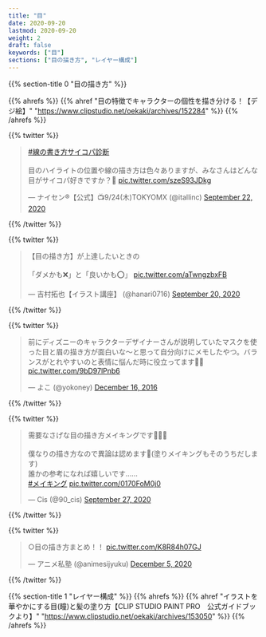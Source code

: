 ```yaml
---
title: "目"
date: 2020-09-20
lastmod: 2020-09-20
weight: 2
draft: false
keywords: ["目"]
sections: ["目の描き方", "レイヤー構成"]
---
```


{{% section-title 0 "目の描き方" %}}

{{% ahrefs %}}
  {{% ahref "目の特徴でキャラクターの個性を描き分ける！【デジ絵】" "https://www.clipstudio.net/oekaki/archives/152284" %}}
{{% /ahrefs %}}

{{% twitter %}}
<!-- https://twitter.com/itallinc/status/1308355812717338624 -->
<blockquote class="twitter-tweet"><p lang="ja" dir="ltr"><a href="https://twitter.com/hashtag/%E7%B7%9A%E3%81%AE%E6%9B%B8%E3%81%8D%E6%96%B9%E3%82%B5%E3%82%A4%E3%82%B3%E3%83%91%E8%A8%BA%E6%96%AD?src=hash&amp;ref_src=twsrc%5Etfw">#線の書き方サイコパ診断</a><br><br>目のハイライトの位置や線の描き方は色々ありますが、みなさんはどんな目がサイコパ好きですか？🤔 <a href="https://t.co/szeS93JDkg">pic.twitter.com/szeS93JDkg</a></p>&mdash; ナイセン®︎【公式】📺9/24(木)TOKYOMX (@itallinc) <a href="https://twitter.com/itallinc/status/1308355812717338624?ref_src=twsrc%5Etfw">September 22, 2020</a></blockquote>
{{% /twitter %}}

{{% twitter %}}
<!-- https://twitter.com/hanari0716/status/1307474965801754624 -->
<blockquote class="twitter-tweet"><p lang="ja" dir="ltr">【目の描き方】が上達したいときの<br><br>「ダメかも❌」と「良いかも⭕️」 <a href="https://t.co/aTwngzbxFB">pic.twitter.com/aTwngzbxFB</a></p>&mdash; 吉村拓也【イラスト講座】 (@hanari0716) <a href="https://twitter.com/hanari0716/status/1307474965801754624?ref_src=twsrc%5Etfw">September 20, 2020</a></blockquote>
{{% /twitter %}}

{{% twitter %}}
<!-- https://twitter.com/yokoney/status/809730812891504640?s=20 -->
<blockquote class="twitter-tweet"><p lang="ja" dir="ltr">前にディズニーのキャラクターデザイナーさんが説明していたマスクを使った目と眉の描き方が面白いな〜と思って自分向けにメモしたやつ。バランスがとれやすいのと表情に悩んだ時に役立ってます🙏🏻 <a href="https://t.co/9bD97lPnb6">pic.twitter.com/9bD97lPnb6</a></p>&mdash; よこ (@yokoney) <a href="https://twitter.com/yokoney/status/809730812891504640?ref_src=twsrc%5Etfw">December 16, 2016</a></blockquote>
{{% /twitter %}}

{{% twitter %}}
<!-- https://twitter.com/90_cis/status/1310164716858220544 -->
<blockquote class="twitter-tweet"><p lang="ja" dir="ltr">需要なさげな目の描き方メイキングです👀💭🖤<br><br>僕なりの描き方なので異論は認めます💬(塗りメイキングもそのうちだします)<br>誰かの参考になれば嬉しいです……<br> <a href="https://twitter.com/hashtag/%E3%83%A1%E3%82%A4%E3%82%AD%E3%83%B3%E3%82%B0?src=hash&amp;ref_src=twsrc%5Etfw">#メイキング</a> <a href="https://t.co/0170FoM0j0">pic.twitter.com/0170FoM0j0</a></p>&mdash; Cis (@90_cis) <a href="https://twitter.com/90_cis/status/1310164716858220544?ref_src=twsrc%5Etfw">September 27, 2020</a></blockquote>
{{% /twitter %}}

{{% twitter %}}
<blockquote class="twitter-tweet"><p lang="ja" dir="ltr">○目の描き方まとめ！！ <a href="https://t.co/K8R84h07GJ">pic.twitter.com/K8R84h07GJ</a></p>&mdash; アニメ私塾 (@animesijyuku) <a href="https://twitter.com/animesijyuku/status/1335146899389771776?ref_src=twsrc%5Etfw">December 5, 2020</a></blockquote>
{{% /twitter %}}

{{% section-title 1 "レイヤー構成" %}}
{{% ahrefs %}}
  {{% ahref "イラストを華やかにする目(瞳)と髪の塗り方【CLIP STUDIO PAINT PRO　公式ガイドブックより】" "https://www.clipstudio.net/oekaki/archives/153050" %}}
{{% /ahrefs %}}